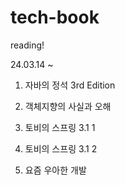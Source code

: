 # tech-book
reading!

24.03.14 ~ 

1. 자바의 정석 3rd Edition
2. 객체지향의 사실과 오해
3. 토비의 스프링 3.1 1
4. 토비의 스프링 3.1 2

1. 요즘 우아한 개발
